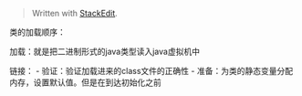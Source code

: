 


> Written with [StackEdit](https://stackedit.io/).

类的加载顺序：

加载：就是把二进制形式的java类型读入java虚拟机中

链接：
	- 验证：验证加载进来的class文件的正确性
	- 准备：为类的静态变量分配内存，设置默认值。但是在到达初始化之前

<!--stackedit_data:
eyJoaXN0b3J5IjpbLTE3ODQ3MTA3NzMsMTQ4MTM4NjQyXX0=
-->